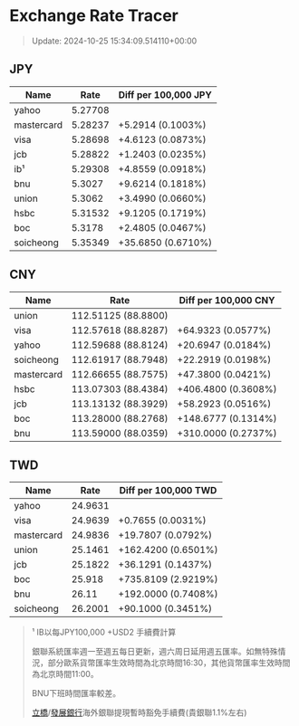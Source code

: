 # Exchange Rate Tracer

> Update: 2024-10-25 15:34:09.514110+00:00

## JPY

| Name       |    Rate | Diff per 100,000 JPY   |
|------------|---------|------------------------|
| yahoo      | 5.27708 |                        |
| mastercard | 5.28237 | +5.2914 (0.1003%)      |
| visa       | 5.28698 | +4.6123 (0.0873%)      |
| jcb        | 5.28822 | +1.2403 (0.0235%)      |
| ib¹        | 5.29308 | +4.8559 (0.0918%)      |
| bnu        | 5.3027  | +9.6214 (0.1818%)      |
| union      | 5.3062  | +3.4990 (0.0660%)      |
| hsbc       | 5.31532 | +9.1205 (0.1719%)      |
| boc        | 5.3178  | +2.4805 (0.0467%)      |
| soicheong  | 5.35349 | +35.6850 (0.6710%)     |

## CNY

| Name       | Rate                | Diff per 100,000 CNY   |
|------------|---------------------|------------------------|
| union      | 112.51125	(88.8800) |                        |
| visa       | 112.57618	(88.8287) | +64.9323 (0.0577%)     |
| yahoo      | 112.59688	(88.8124) | +20.6947 (0.0184%)     |
| soicheong  | 112.61917	(88.7948) | +22.2919 (0.0198%)     |
| mastercard | 112.66655	(88.7575) | +47.3800 (0.0421%)     |
| hsbc       | 113.07303	(88.4384) | +406.4800 (0.3608%)    |
| jcb        | 113.13132	(88.3929) | +58.2923 (0.0516%)     |
| boc        | 113.28000	(88.2768) | +148.6777 (0.1314%)    |
| bnu        | 113.59000	(88.0359) | +310.0000 (0.2737%)    |

## TWD

| Name       |    Rate | Diff per 100,000 TWD   |
|------------|---------|------------------------|
| yahoo      | 24.9631 |                        |
| visa       | 24.9639 | +0.7655 (0.0031%)      |
| mastercard | 24.9836 | +19.7807 (0.0792%)     |
| union      | 25.1461 | +162.4200 (0.6501%)    |
| jcb        | 25.1822 | +36.1291 (0.1437%)     |
| boc        | 25.918  | +735.8109 (2.9219%)    |
| bnu        | 26.11   | +192.0000 (0.7408%)    |
| soicheong  | 26.2001 | +90.1000 (0.3451%)     |


> ¹ IB以每JPY100,000 +USD2 手續費計算
>
> 銀聯系統匯率週一至週五每日更新，週六周日延用週五匯率。如無特殊情況，部分歐系貨幣匯率生效時間為北京時間16:30，其他貨幣匯率生效時間為北京時間11:00。
>
> BNU下班時間匯率較差。
>
> [立橋](https://www.wlbank.com.mo/uploads/ueditor/file/20181211/1544536513900230.pdf)/[發展銀行](https://www.mdb.com.mo/Service_Charges_20230728.pdf)海外銀聯提現暫時豁免手續費(貴銀聯1.1%左右)

